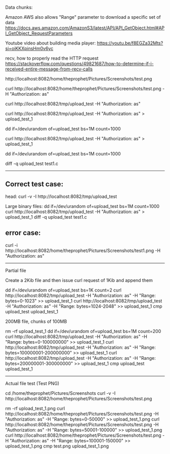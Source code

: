 Data chunks:

Amazon AWS also allows "Range" parameter to download a specific set of data
https://docs.aws.amazon.com/AmazonS3/latest/API/API_GetObject.html#API_GetObject_RequestParameters

Youtube video about building media player: https://youtu.be/f8EGZa32Mts?si=oiKKXpinsHm0v6yc

recv, how to properly read the HTTP request
https://stackoverflow.com/questions/49821687/how-to-determine-if-i-received-entire-message-from-recv-calls


http://localhost:8082/home/theprophet/Pictures/Screenshots/test.png

curl http://localhost:8082/home/theprophet/Pictures/Screenshots/test.png  -H "Authorization: as"

curl http://localhost:8082/tmp/upload_test  -H "Authorization: as"

curl http://localhost:8082/tmp/upload_test  -H "Authorization: as" > upload_test_1

dd if=/dev/urandom of=upload_test bs=1M count=1000

curl http://localhost:8082/tmp/upload_test  -H "Authorization: as" > upload_test_1

dd if=/dev/urandom of=upload_test bs=1M count=1000

diff -q upload_test test1.c

-------------------


## Correct test case:

head:
curl -v -I http://localhost:8082/tmp/upload_test

Large binary files:
dd if=/dev/urandom of=upload_test bs=1M count=1000
curl http://localhost:8082/tmp/upload_test  -H "Authorization: as" > upload_test_1
diff -q upload_test test1.c

## error case:
curl -i http://localhost:8082/home/theprophet/Pictures/Screenshots/test1.png  -H "Authorization: as"



----------------------

Partial file

Create a 2Kib file and then issue curl request of 1Kib and append them

dd if=/dev/urandom of=upload_test bs=1K count=2
curl http://localhost:8082/tmp/upload_test  -H "Authorization: as" -H "Range: bytes=0-1023" >> upload_test_1
curl http://localhost:8082/tmp/upload_test  -H "Authorization: as" -H "Range: bytes=1024-2048" >> upload_test_1
cmp upload_test upload_test_1

200MB file, chunks of 100MB

rm -rf upload_test_1
dd if=/dev/urandom of=upload_test bs=1M count=200
curl http://localhost:8082/tmp/upload_test  -H "Authorization: as" -H "Range: bytes=0-100000000" >> upload_test_1
curl http://localhost:8082/tmp/upload_test  -H "Authorization: as" -H "Range: bytes=100000001-200000000" >> upload_test_1
curl http://localhost:8082/tmp/upload_test  -H "Authorization: as" -H "Range: bytes=200000001-300000000" >> upload_test_1
cmp upload_test upload_test_1

-------------------

Actual file test (Test PNG)

cd /home/theprophet/Pictures/Screenshots
curl -v -I http://localhost:8082/home/theprophet/Pictures/Screenshots/test.png

rm -rf upload_test_1.png
curl  http://localhost:8082/home/theprophet/Pictures/Screenshots/test.png -H "Authorization: as" -H "Range: bytes=0-50000" >> upload_test_1.png
curl http://localhost:8082/home/theprophet/Pictures/Screenshots/test.png  -H "Authorization: as" -H "Range: bytes=50001-100000" >> upload_test_1.png
curl http://localhost:8082/home/theprophet/Pictures/Screenshots/test.png  -H "Authorization: as" -H "Range: bytes=100001-150000" >> upload_test_1.png
cmp test.png upload_test_1.png